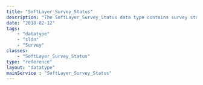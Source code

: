 ```yaml
---
title: "SoftLayer_Survey_Status"
description: "The SoftLayer_Survey_Status data type contains survey status information. "
date: "2018-02-12"
tags:
    - "datatype"
    - "sldn"
    - "Survey"
classes:
    - "SoftLayer_Survey_Status"
type: "reference"
layout: "datatype"
mainService : "SoftLayer_Survey_Status"
---
```

